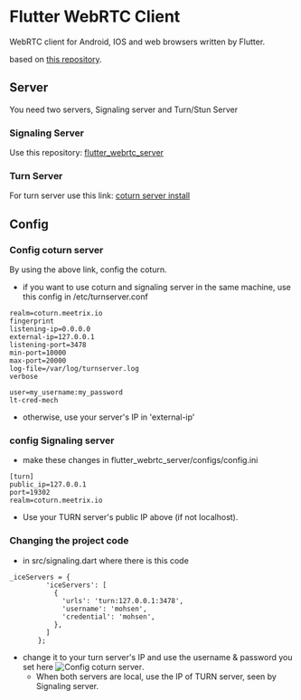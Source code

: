 # Flutter WebRTC Client
WebRTC client for Android, IOS and web browsers written by Flutter.

based on [this repository](https://github.com/flutter-webrtc/flutter-webrtc).

## Server
You need two servers, Signaling server and Turn/Stun Server

### Signaling Server

Use this repository: [flutter_webrtc_server](https://github.com/flutter-webrtc/flutter-webrtc-server)

### Turn Server
For turn server use this link: [coturn server install](https://nextcloud-talk.readthedocs.io/en/latest/TURN/)

## Config

### Config coturn server
By using the above link, config the coturn.
 - if you want to use coturn and signaling server in the same machine, use this config in /etc/turnserver.conf
 
```
realm=coturn.meetrix.io
fingerprint
listening-ip=0.0.0.0
external-ip=127.0.0.1
listening-port=3478
min-port=10000
max-port=20000
log-file=/var/log/turnserver.log
verbose

user=my_username:my_password
lt-cred-mech
```
 - otherwise, use your server's IP in 'external-ip'
 
 ### config Signaling server
  - make these changes in flutter_webrtc_server/configs/config.ini
```
[turn]
public_ip=127.0.0.1
port=19302
realm=coturn.meetrix.io
```
 - Use your TURN server's public IP above (if not localhost).
 
 ### Changing the project code
 - in src/signaling.dart where there is this code
 ```
 _iceServers = {
          'iceServers': [
            {
              'urls': 'turn:127.0.0.1:3478',
              'username': 'mohsen',
              'credential': 'mohsen',
            },
          ]
        };
 ```
 - change it to your turn server's IP and use the username & password you set here ![Config coturn server](#config-coturn-server).
    - When both servers are local, use the IP of TURN server, seen by Signaling server. 
